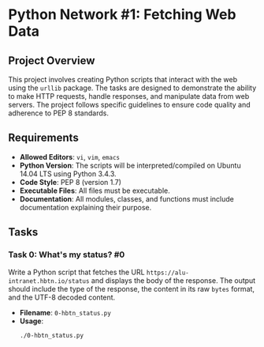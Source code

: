 # Python Network #1: Fetching Web Data

## Project Overview

This project involves creating Python scripts that interact with the web using the `urllib` package. The tasks are designed to demonstrate the ability to make HTTP requests, handle responses, and manipulate data from web servers. The project follows specific guidelines to ensure code quality and adherence to PEP 8 standards.

## Requirements

- **Allowed Editors**: `vi`, `vim`, `emacs`
- **Python Version**: The scripts will be interpreted/compiled on Ubuntu 14.04 LTS using Python 3.4.3.
- **Code Style**: PEP 8 (version 1.7)
- **Executable Files**: All files must be executable.
- **Documentation**: All modules, classes, and functions must include documentation explaining their purpose.

## Tasks

### Task 0: What's my status? #0

Write a Python script that fetches the URL `https://alu-intranet.hbtn.io/status` and displays the body of the response. The output should include the type of the response, the content in its raw `bytes` format, and the UTF-8 decoded content.

- **Filename**: `0-hbtn_status.py`
- **Usage**: 
  ```bash
  ./0-hbtn_status.py

